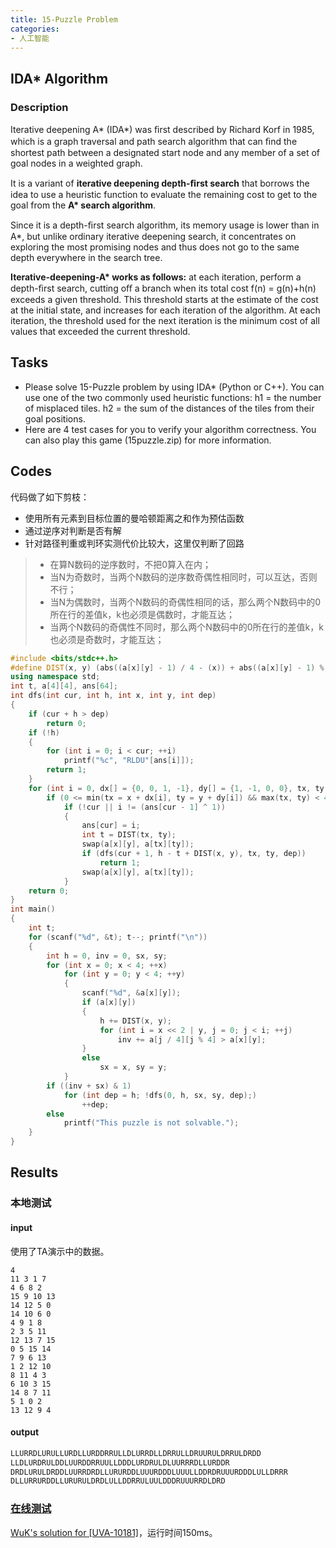 ```yaml
---
title: 15-Puzzle Problem
categories:
- 人工智能
---
```

## IDA* Algorithm

### Description

Iterative deepening A* (IDA*) was ﬁrst described by Richard Korf in 1985, which is a graph traversal and path search algorithm that can ﬁnd the shortest path between a designated start node and any member of a set of goal nodes in a weighted graph.

It is a variant of **iterative deepening depth-ﬁrst search** that borrows the idea to use a heuristic function to evaluate the remaining cost to get to the goal from the **A\* search algorithm**.

Since it is a depth-ﬁrst search algorithm, its memory usage is lower than in A*, but unlike ordinary iterative deepening search, it concentrates on exploring the most promising nodes and thus does not go to the same depth everywhere in the search tree.

**Iterative-deepening-A\* works as follows:** at each iteration, perform a depth-ﬁrst search, cutting oﬀ a branch when its total cost f(n) = g(n)+h(n) exceeds a given threshold. This threshold starts at the estimate of the cost at the initial state, and increases for each iteration of the algorithm. At each iteration, the threshold used for the next iteration is the minimum cost of all values that exceeded the current threshold.

## Tasks

- Please solve 15-Puzzle problem by using IDA* (Python or C++). You can use one of the two commonly used heuristic functions: h1 = the number of misplaced tiles. h2 = the sum of the distances of the tiles from their goal positions.
- Here are 4 test cases for you to verify your algorithm correctness. You can also play this game (15puzzle.zip) for more information.

## Codes

代码做了如下剪枝：

- 使用所有元素到目标位置的曼哈顿距离之和作为预估函数
- 通过逆序对判断是否有解
- 针对路径判重或判环实测代价比较大，这里仅判断了回路

> - 在算N数码的逆序数时，不把0算入在内；
> - 当N为奇数时，当两个N数码的逆序数奇偶性相同时，可以互达，否则不行；
> - 当N为偶数时，当两个N数码的奇偶性相同的话，那么两个N数码中的0所在行的差值k，k也必须是偶数时，才能互达；
> - 当两个N数码的奇偶性不同时，那么两个N数码中的0所在行的差值k，k也必须是奇数时，才能互达；

```cpp
#include <bits/stdc++.h>
#define DIST(x, y) (abs((a[x][y] - 1) / 4 - (x)) + abs((a[x][y] - 1) % 4 - (y)))
using namespace std;
int t, a[4][4], ans[64];
int dfs(int cur, int h, int x, int y, int dep)
{
	if (cur + h > dep)
		return 0;
	if (!h)
	{
		for (int i = 0; i < cur; ++i)
			printf("%c", "RLDU"[ans[i]]);
		return 1;
	}
	for (int i = 0, dx[] = {0, 0, 1, -1}, dy[] = {1, -1, 0, 0}, tx, ty; i < 4; ++i)
		if (0 <= min(tx = x + dx[i], ty = y + dy[i]) && max(tx, ty) < 4)
			if (!cur || i != (ans[cur - 1] ^ 1))
			{
				ans[cur] = i;
				int t = DIST(tx, ty);
				swap(a[x][y], a[tx][ty]);
				if (dfs(cur + 1, h - t + DIST(x, y), tx, ty, dep))
					return 1;
				swap(a[x][y], a[tx][ty]);
			}
	return 0;
}
int main()
{
	int t;
	for (scanf("%d", &t); t--; printf("\n"))
	{
		int h = 0, inv = 0, sx, sy;
		for (int x = 0; x < 4; ++x)
			for (int y = 0; y < 4; ++y)
			{
				scanf("%d", &a[x][y]);
				if (a[x][y])
				{
					h += DIST(x, y);
					for (int i = x << 2 | y, j = 0; j < i; ++j)
						inv += a[j / 4][j % 4] > a[x][y];
				}
				else
					sx = x, sy = y;
			}
		if ((inv + sx) & 1)
			for (int dep = h; !dfs(0, h, sx, sy, dep);)
				++dep;
		else
			printf("This puzzle is not solvable.");
	}
}
```

## Results

### 本地测试

#### input

使用了TA演示中的数据。

```autoit
4
11 3 1 7
4 6 8 2
15 9 10 13
14 12 5 0
14 10 6 0
4 9 1 8
2 3 5 11
12 13 7 15
0 5 15 14
7 9 6 13
1 2 12 10
8 11 4 3
6 10 3 15
14 8 7 11
5 1 0 2
13 12 9 4
```

#### output

```bash
LLURRDLURULLURDLLURDDRRULLDLURRDLLDRRULLDRUURULDRRULDRDD
LLDLURDRULDDLUURDDRRUULLDDDLURDRULDLUURRRDLLURDDR
DRDLURULDRDDLUURRDRDLLURURDDLUUURDDDLUUULLDDRDRUUURDDDLULLDRRR
DLLURRURDDLLURURULDRDLULLDDRRULUULDDDRUUURRDLDRD
```

### [在线测试](https://vjudge.net/problem/UVA-10181)

[WuK's solution for [UVA-10181]](https://vjudge.net/solution/21644000)，运行时间150ms。
